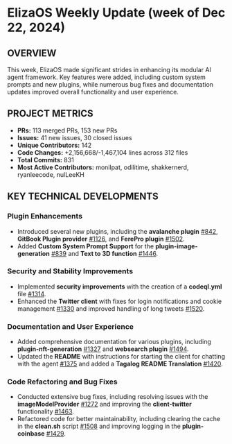 # ElizaOS Weekly Update (week of Dec 22, 2024)

## OVERVIEW 
This week, ElizaOS made significant strides in enhancing its modular AI agent framework. Key features were added, including custom system prompts and new plugins, while numerous bug fixes and documentation updates improved overall functionality and user experience.

## PROJECT METRICS
- **PRs:** 113 merged PRs, 153 new PRs
- **Issues:** 41 new issues, 30 closed issues
- **Unique Contributors:** 142
- **Code Changes:** +2,156,668/-1,467,104 lines across 312 files
- **Total Commits:** 831
- **Most Active Contributors:** monilpat, odilitime, shakkernerd, ryanleecode, nulLeeKH

## KEY TECHNICAL DEVELOPMENTS

### Plugin Enhancements
- Introduced several new plugins, including the **avalanche plugin** [#842](https://github.com/elizaos/eliza/pull/842), **GitBook Plugin provider** [#1126](https://github.com/elizaos/eliza/pull/1126), and **FerePro plugin** [#1502](https://github.com/elizaos/eliza/pull/1502).
- Added **Custom System Prompt Support** for the **plugin-image-generation** [#839](https://github.com/elizaos/eliza/pull/839) and **Text to 3D function** [#1446](https://github.com/elizaos/eliza/pull/1446).

### Security and Stability Improvements
- Implemented **security improvements** with the creation of a **codeql.yml** file [#1314](https://github.com/elizaos/eliza/pull/1314).
- Enhanced the **Twitter client** with fixes for login notifications and cookie management [#1330](https://github.com/elizaos/eliza/pull/1330) and improved handling of long tweets [#1520](https://github.com/elizaos/eliza/pull/1520).

### Documentation and User Experience
- Added comprehensive documentation for various plugins, including **plugin-nft-generation** [#1327](https://github.com/elizaos/eliza/pull/1327) and **websearch plugin** [#1494](https://github.com/elizaos/eliza/pull/1494).
- Updated the **README** with instructions for starting the client for chatting with the agent [#1375](https://github.com/elizaos/eliza/pull/1375) and added a **Tagalog README Translation** [#1420](https://github.com/elizaos/eliza/pull/1420).

### Code Refactoring and Bug Fixes
- Conducted extensive bug fixes, including resolving issues with the **imageModelProvider** [#1272](https://github.com/elizaos/eliza/pull/1272) and improving the **client-twitter** functionality [#1463](https://github.com/elizaos/eliza/pull/1463).
- Refactored code for better maintainability, including clearing the cache in the **clean.sh** script [#1508](https://github.com/elizaos/eliza/pull/1508) and improving logging in the **plugin-coinbase** [#1429](https://github.com/elizaos/eliza/pull/1429).